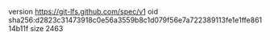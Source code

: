 version https://git-lfs.github.com/spec/v1
oid sha256:d2823c31473918c0e56a3559b8c1d079f56e7a722389113fe1e1ffe86114b11f
size 2463
